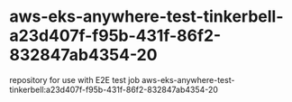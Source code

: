 # aws-eks-anywhere-test-tinkerbell-a23d407f-f95b-431f-86f2-832847ab4354-20
repository for use with E2E test job aws-eks-anywhere-test-tinkerbell:a23d407f-f95b-431f-86f2-832847ab4354-20
